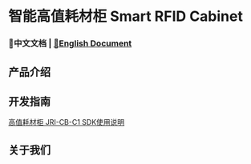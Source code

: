 # 智能高值耗材柜 Smart RFID Cabinet

### 📖中文文档 | [📖English Document](README-EN.md)

## 产品介绍



## 开发指南

[高值耗材柜 JRI-CB-C1 SDK使用说明](/aar/c1/README.md)

## 关于我们

